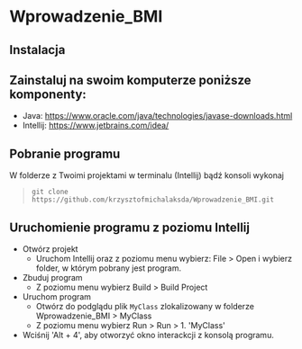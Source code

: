 # Wprowadzenie_BMI
## Instalacja
## Zainstaluj na swoim komputerze poniższe komponenty:
- Java: https://www.oracle.com/java/technologies/javase-downloads.html
- Intellij: https://www.jetbrains.com/idea/

## Pobranie programu
W folderze z Twoimi projektami w terminalu (Intellij) bądź konsoli wykonaj
>`git clone https://github.com/krzysztofmichalaksda/Wprowadzenie_BMI.git`

## Uruchomienie programu z poziomu Intellij
- Otwórz projekt
  - Uruchom Intellij oraz z poziomu menu wybierz: File > Open i wybierz folder, w którym pobrany jest program.
- Zbuduj program
  - Z poziomu menu wybierz Build > Build Project
- Uruchom program 
  - Otwórz do podglądu plik `MyClass` zlokalizowany w folderze Wprowadzenie_BMI > MyClass
  - Z poziomu menu wybierz Run > Run > 1. 'MyClass'
- Wciśnij 'Alt + 4', aby otworzyć okno interackcji z konsolą programu.
